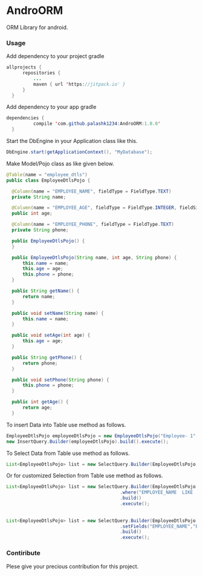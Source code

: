 # AndroORM
ORM Library for android.


### Usage
  Add dependency to your project gradle
  ```java
  allprojects {
		repositories {
			...
			maven { url 'https://jitpack.io' }
		}
	}
  ```
  
  Add dependency to your app gradle
  ```java
  dependencies {
	        compile 'com.github.palashk1234:AndroORM:1.0.0'
	}
  ```  

  Start the DbEngine in your Application class like this.<br>
  ```java
  DbEngine.start(getApplicationContext(), "MyDatabase");
  ```
  
  Make Model/Pojo class as like given below.<br>
  
  ```java
@Table(name = "employee_dtls")
public class EmployeeDtlsPojo {

    @Column(name = "EMPLOYEE_NAME", fieldType = FieldType.TEXT)
    private String name;

    @Column(name = "EMPLOYEE_AGE", fieldType = FieldType.INTEGER, fieldSize = 2)
    public int age;

    @Column(name = "EMPLOYEE_PHONE", fieldType = FieldType.TEXT)
    private String phone;

    public EmployeeDtlsPojo() {
    }

    public EmployeeDtlsPojo(String name, int age, String phone) {
        this.name = name;
        this.age = age;
        this.phone = phone;
    }

    public String getName() {
        return name;
    }

    public void setName(String name) {
        this.name = name;
    }

    public void setAge(int age) {
        this.age = age;
    }

    public String getPhone() {
        return phone;
    }

    public void setPhone(String phone) {
        this.phone = phone;
    }

    public int getAge() {
        return age;
    }
  ```
  
  
  To insert Data into Table use method as follows.<br>
  ```java
  EmployeeDtlsPojo employeeDtlsPojo = new EmployeeDtlsPojo("Employee- 1", 25, "1234567890");
  new InsertQuery.Builder(employeeDtlsPojo).build().execute();
  ```
  
  
  To Select Data from Table use method as follows.<br>
  ```java
  List<EmployeeDtlsPojo> list = new SelectQuery.Builder(EmployeeDtlsPojo.class).build().execute();    
  ```
  
  
  Or for customized Selection from Table use method as follows.<br>
  ```java
  List<EmployeeDtlsPojo> list = new SelectQuery.Builder(EmployeeDtlsPojo.class)
                                            .where("EMPLOYEE_NAME  LIKE 'Employee%' ")
                                            .build()
                                            .execute();
                                            
                                            
List<EmployeeDtlsPojo> list = new SelectQuery.Builder(EmployeeDtlsPojo.class)
                                            .setFields("EMPLOYEE_NAME","EMPLOYEE_AGE")
                                            .build()
                                            .execute();                                            
  ```

### Contiribute
Plese give your precious contribution for this project.
